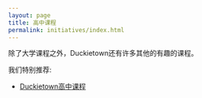 ```yaml
---
layout: page
title: 高中课程
permalink: initiatives/index.html
---
```


除了大学课程之外，Duckietown还有许多其他的有趣的课程。

我们特别推荐:

* [Duckietown高中课程](duckietown-hs/index.html)
